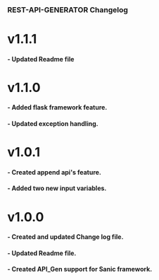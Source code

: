 ### REST-API-GENERATOR Changelog  

# v1.1.1 
#### - Updated Readme file
# v1.1.0  
#### - Added flask framework feature.
#### - Updated exception handling. 
# v1.0.1  
#### - Created append api's feature.
#### - Added two new input variables.  

# v1.0.0  
#### - Created and updated Change log file.
#### - Updated Readme file.

#### - Created API_Gen support for Sanic framework.